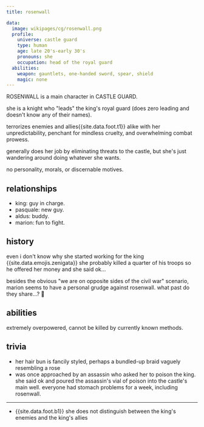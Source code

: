 ```yaml
---
title: rosenwall

data:
  image: wikipages/cg/rosenwall.png
  profile:
    universe: castle guard
    type: human
    age: late 20's-early 30's
    pronouns: she
    occupation: head of the royal guard
  abilities:
    weapon: gauntlets, one-handed sword, spear, shield
    magic: none
---
```


ROSENWALL is a main character in CASTLE GUARD.

she is a knight who "leads" the king's royal guard (does zero leading and doesn't know any of their names).

terrorizes enemies and allies{{site.data.foot.t1}} alike with her unpredictability, penchant for mindless cruelty, and overwhelming combat prowess.

generally does her job by eliminating threats to the castle, but she's just wandering around doing whatever she wants.

no personality, morals, or discernable motives.

## relationships

- king: guy in charge.
- pasquale: new guy.
- aldus: buddy.
- marion: fun to fight.

## history

even i don't know why she started working for the king {{site.data.emojis.zenigata}} she probably killed a quarter of his troops so he offered her money and she said ok...

besides the obvious "we are on opposite sides of the civil war" scenario, marion seems to have a personal grudge against rosenwall. what past do they share...? 🤔

## abilities

extremely overpowered, cannot be killed by currently known methods.

## trivia

- her hair bun is fancily styled, perhaps a bundled-up braid vaguely resembling a rose
- was once approached by an assassin who asked her to poison the king. she said ok and poured the assassin's vial of poison into the castle's main well. everyone had stomach problems for a week, including rosenwall.

---

- {{site.data.foot.b1}} she does not distinguish between the king's enemies and the king's allies
